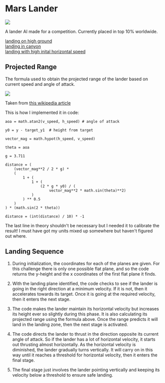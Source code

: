 # Mars Lander

![](https://www.dropbox.com/s/pmxvey44i0dqywn/lander.png?raw=1)

A lander AI made for a competition. Currently placed in top 10% worldwide.

[landing on high ground](https://www.dropbox.com/s/rsz3v905el8stxe/2020-06-14%2016-17-32.mkv?dl=0)  
[landing in canyon](https://www.dropbox.com/s/gzhs9zoauow6gz8/2020-06-14%2016-18-18.mkv?dl=0)  
[landing with high inital horizontal speed](https://www.dropbox.com/s/58jtxc19xr0cjlv/2020-06-14%2016-18-34.mkv?dl=0)  

## Projected Range
The formula used to obtain the projected range of the lander based on current speed and angle of attack.

![](https://wikimedia.org/api/rest_v1/media/math/render/svg/6cdb6b0652addd09d3b722bfb7e107dff0f1364a)

Taken from [this wikipedia article](https://en.wikipedia.org/wiki/Range_of_a_projectile)

This is how I implemented it in code:
```
aoa = math.atan2(v_speed, h_speed) # angle of attack

y0 = y - target_y1  # height from target

vector_mag = math.hypot(h_speed, v_speed)

theta = aoa

g = 3.711

distance = (
    (vector_mag**2 / 2 * g) *
    (
        1 + (
            1 + (
                (2 * g * y0) / (
                    vector_mag**2 * math.sin(theta)**2)
            )
        ) ** 0.5
    )
) * (math.sin(2 * theta))

distance = (int(distance) / 10) * -1
```

The last line in theory shouldn't be necessary but I needed it to calibrate the result! I must have got my units mixed up somewhere but haven't figured out where.

## Landing Sequence

1. During initialization, the coordinates for each of the planes are given. For this challenge there is only one possible flat plane, and so the code returns the y-height and the x coordinates of the first flat plane it finds.

2. With the landing plane identified, the code checks to see if the lander is going in the right direction at a minimum velocity. If it is not, then it accelerates towards its target. Once it is going at the required velocity, then it enters the next stage.

3. The code makes the lander maintain its horizontal velocity but increases its height ever so slightly during this phase. It is also calculating its projected range using the formula above. Once the range predicts it will land in the landing zone, then the next stage is activated.

4. The code directs the lander to thrust in the direction opposite its current angle of attack. So if the lander has a lot of horizontal velocity, it starts out thrusting almost horizontally. As the horizontal velocity is diminished, the lander gradually turns vertically. It will carry on in this way until it reaches a threshold for horizontal velocity, then it enters the final stage.

5. The final stage just involves the lander pointing vertically and keeping its velocity below a threshold to ensure safe landing.

